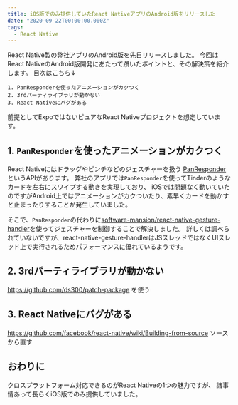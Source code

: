 ```yaml
---
title: iOS版でのみ提供していたReact NativeアプリのAndroid版をリリースした
date: "2020-09-22T00:00:00.000Z"
tags:
  - React Native
---
```


React Native製の弊社アプリのAndroid版を先日リリースしました。
今回はReact NativeのAndroid版開発にあたって躓いたポイントと、その解決策を紹介します。
目次はこちら↓

```
1. PanResponderを使ったアニメーションがカクつく
2. 3rdパーティライブラリが動かない
3. React Nativeにバグがある
```

前提としてExpoではないピュアなReact Nativeプロジェクトを想定しています。

## 1. `PanResponder`を使ったアニメーションがカクつく

React Nativeにはドラッグやピンチなどのジェスチャーを扱う
[PanResponder](https://reactnative.dev/docs/panresponder)というAPIがあります。
弊社のアプリでは`PanResponder`を使ってTinderのようなカードを左右にスワイプする動きを実現しており、
iOSでは問題なく動いていたのですがAndroid上ではアニメーションがカクついたり、素早くカードを動かすと止まったりすることが発生していました。

そこで、`PanResponder`の代わりに[software-mansion/react-native-gesture-handler](https://github.com/software-mansion/react-native-gesture-handler)を使ってジェスチャーを制御することで解決しました。
詳しくは調べられていないですが、react-native-gesture-handlerはJSスレッドではなくUIスレッド上で実行されるためパフォーマンスに優れているようです。

## 2. 3rdパーティライブラリが動かない

https://github.com/ds300/patch-package
を使う

## 3. React Nativeにバグがある

https://github.com/facebook/react-native/wiki/Building-from-source
ソースから直す

## おわりに

クロスプラットフォーム対応できるのがReact Nativeの1つの魅力ですが、
諸事情あって長らくiOS版でのみ提供していました。
